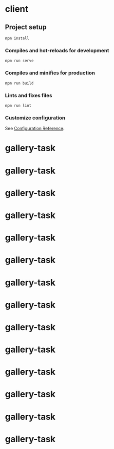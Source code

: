 # client

## Project setup
```
npm install
```

### Compiles and hot-reloads for development
```
npm run serve
```

### Compiles and minifies for production
```
npm run build
```

### Lints and fixes files
```
npm run lint
```

### Customize configuration
See [Configuration Reference](https://cli.vuejs.org/config/).
# gallery-task
# gallery-task
# gallery-task
# gallery-task
# gallery-task
# gallery-task
# gallery-task
# gallery-task
# gallery-task
# gallery-task
# gallery-task
# gallery-task
# gallery-task
# gallery-task
